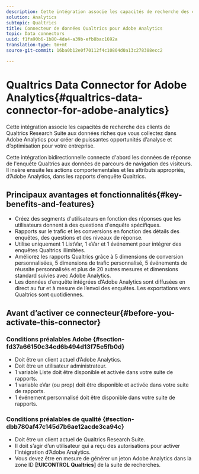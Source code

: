 ```yaml
---
description: Cette intégration associe les capacités de recherche des clients de Qualtrics Research Suite aux données riches que vous collectez dans Adobe Analytics pour créer de puissantes opportunités d’analyse et d’optimisation pour votre entreprise.
solution: Analytics
subtopic: Qualtrics
title: Connecteur de données Qualtrics pour Adobe Analytics
topic: Data connectors
uuid: f1fa90b6-1b80-4da4-a39b-efb8bac1692a
translation-type: tm+mt
source-git-commit: 16ba0b12e0f70112f4c10804d0a13c278388ecc2

---
```



# Qualtrics Data Connector for Adobe Analytics{#qualtrics-data-connector-for-adobe-analytics}

Cette intégration associe les capacités de recherche des clients de Qualtrics Research Suite aux données riches que vous collectez dans Adobe Analytics pour créer de puissantes opportunités d’analyse et d’optimisation pour votre entreprise.

Cette intégration bidirectionnelle connecte d'abord les données de réponse de l'enquête Qualtrics aux données de parcours de navigation des visiteurs. Il insère ensuite les actions comportementales et les attributs appropriés, d’Adobe Analytics, dans les rapports d’enquête Qualtrics.

## Principaux avantages et fonctionnalités{#key-benefits-and-features}

* Créez des segments d'utilisateurs en fonction des réponses que les utilisateurs donnent à des questions d'enquête spécifiques.
* Rapports sur le trafic et les conversions en fonction des détails des enquêtes, des questions et des niveaux de réponse.
* Utilise uniquement 1 ListVar, 1 eVar et 1 événement pour intégrer des enquêtes Qualtrics illimitées.
* Améliorez les rapports Qualtrics grâce à 5 dimensions de conversion personnalisées, 5 dimensions de trafic personnalisé, 5 événements de réussite personnalisés et plus de 20 autres mesures et dimensions standard suivies avec Adobe Analytics.
* Les données d’enquête intégrées d’Adobe Analytics sont diffusées en direct au fur et à mesure de l’envoi des enquêtes. Les exportations vers Qualtrics sont quotidiennes.

## Avant d’activer ce connecteur{#before-you-activate-this-connector}

### Conditions préalables Adobe {#section-fd37a66150c34cd6b494d13f75e5fb0d}

* Doit être un client actuel d’Adobe Analytics.
* Doit être un utilisateur administrateur.
* 1 variable Liste doit être disponible et activée dans votre suite de rapports.
* 1 variable eVar (ou prop) doit être disponible et activée dans votre suite de rapports.
* 1 événement personnalisé doit être disponible dans votre suite de rapports.

### Conditions préalables de qualité {#section-dbb780af47c145d7b6ae12acde3ca94c}

* Doit être un client actuel de Qualtrics Research Suite.
* Il doit s’agir d’un utilisateur qui a reçu des autorisations pour activer l’intégration d’Adobe Analytics.
* Vous devez être en mesure de générer un jeton Adobe Analytics dans la zone ID **[!UICONTROL Qualtrics]** de la suite de recherches.
